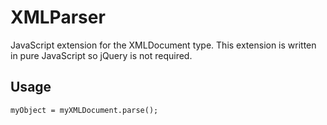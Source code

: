 # XMLParser
JavaScript extension for the XMLDocument type. This extension is written in pure JavaScript so jQuery is not required.

## Usage
`myObject = myXMLDocument.parse();`